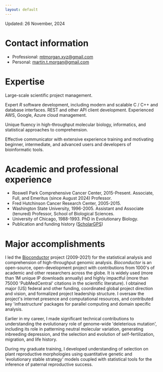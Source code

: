 ```yaml
---
layout: default
---
```


Updated: 26 November, 2024

# Contact information

- Professional: [mtmorgan.xyz@gmail.com](mailto:mtmorgan.xzy@gmail.com)
- Personal: [martin.t.morgan@gmail.com](mailto:martin.t.morgan@gmail.com)

# Expertise

Large-scale scientific project management.

Expert *R* software development, including modern and scalable C / C++
and database interfaces. REST and other API client
development. Experienced AWS, Google, Azure cloud management.

Unique fluency in high-throughput molecular biology, informatics, and
statistical approaches to comprehension.

Effective communicator with extensive experience training and
motivating beginner, intermediate, and advanced users and developers
of bioinformatic tools.

# Academic and professional experience

- Roswell Park Comprehensive Cancer Center, 2015-Present. Associate,
  Full, and Emeritus (since August 2024) Professor.
- Fred Hutchinson Cancer Research Center, 2005-2015.
- Washington State University, 1996-2005. Assistant and Associate
  (tenured) Professor, School of Biological Sciences.
- University of Chicago, 1988-1993. PhD in Evolutionary Biology.
- Publication and funding history ([ScholarGPS][])

[ScholarGPS]: https://scholargps.com/scholars/87119196592830/martin-t-morgan

# Major accomplishments

I led the [Bioconductor][] project (2009-2021) for the statistical
analysis and comprehension of high-throughput genomic
analysis. *Bioconductor* is an open-source, open-development project
with contributions from 1000's of academic and other researchers
across the globe. It is widely used (more than 1M unique IP downloads
annually) and highly impactful (more than 75000 'PubMedCentral'
citations in the scientific literature). I obtained major (US) federal
and other funding, coordinated global project direction and vision,
and formalized project leadership structure. I oversaw the project's
internet presence and computational resources, and contributed key
'infrastructure' packages for parallel computing and domain specific
analysis.

Earlier in my career, I made significant technical contributions to
understanding the evolutionary role of genome-wide 'deleterious
mutation', including its role in patterning neutral molecular
variation, generating inbreeding depression, and the selection and
evolution of self-fertilization, migration, and life history.

During my graduate training, I developed understanding of selection on
plant reproductive morphologies using quantitative genetic and
'evolutionary stable strategy' models coupled with statistical tools
for the inference of paternal reproductive success.

[Bioconductor]: https://bioconductor.org
